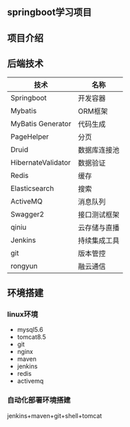 ## springboot学习项目

## 项目介绍


## 后端技术
| 技术 | 名称 | 
|------| -----| 
|Springboot | 开发容器 |
|Mybatis | ORM框架 | 
|MyBatis Generator | 代码生成 | 
|PageHelper | 分页| TODO
|Druid | 数据库连接池|
|HibernateValidator| 数据验证|
|Redis| 缓存|
|Elasticsearch| 搜索|TODO
|ActiveMQ | 消息队列|TODO
|Swagger2 | 接口测试框架|
|qiniu| 云存储与直播|
|Jenkins | 持续集成工具|
|git|版本管控|
|rongyun|融云通信|


## 环境搭建
### linux环境
* mysql5.6
* tomcat8.5
* git
* nginx
* maven
* jenkins
* redis
* activemq

### 自动化部署环境搭建
jenkins+maven+git+shell+tomcat






